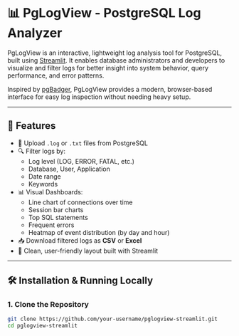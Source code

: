 # 📊 PgLogView - PostgreSQL Log Analyzer

PgLogView is an interactive, lightweight log analysis tool for PostgreSQL, built using [Streamlit](https://streamlit.io/). It enables database administrators and developers to visualize and filter logs for better insight into system behavior, query performance, and error patterns.

Inspired by [pgBadger](https://github.com/dalibo/pgbadger), PgLogView provides a modern, browser-based interface for easy log inspection without needing heavy setup.

---

## 🚀 Features

- 📁 Upload `.log` or `.txt` files from PostgreSQL
- 🔍 Filter logs by:
  - Log level (LOG, ERROR, FATAL, etc.)
  - Database, User, Application
  - Date range
  - Keywords
- 📊 Visual Dashboards:
  - Line chart of connections over time
  - Session bar charts
  - Top SQL statements
  - Frequent errors
  - Heatmap of event distribution (by day and hour)
- 📥 Download filtered logs as **CSV** or **Excel**
- 🎨 Clean, user-friendly layout built with Streamlit


---

## 🛠️ Installation & Running Locally

### 1. Clone the Repository

```bash
git clone https://github.com/your-username/pglogview-streamlit.git
cd pglogview-streamlit
